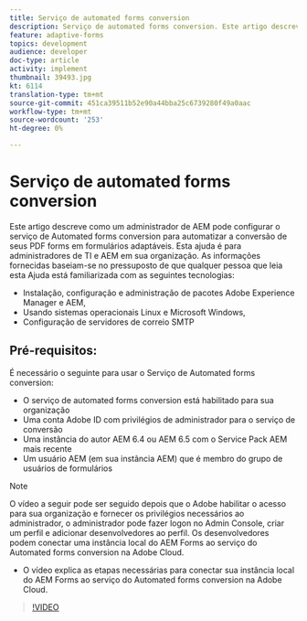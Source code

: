 ```yaml
---
title: Serviço de automated forms conversion
description: Serviço de automated forms conversion. Este artigo descreve como um administrador de AEM pode configurar o serviço de Automated forms conversion para automatizar a conversão de seus PDF forms em formulários adaptáveis. Esta ajuda é para administradores de TI e AEM em sua organização.
feature: adaptive-forms
topics: development
audience: developer
doc-type: article
activity: implement
thumbnail: 39493.jpg
kt: 6114
translation-type: tm+mt
source-git-commit: 451ca39511b52e90a44bba25c6739280f49a0aac
workflow-type: tm+mt
source-wordcount: '253'
ht-degree: 0%

---
```


# Serviço de automated forms conversion

Este artigo descreve como um administrador de AEM pode configurar o serviço de Automated forms conversion para automatizar a conversão de seus PDF forms em formulários adaptáveis. Esta ajuda é para administradores de TI e AEM em sua organização. As informações fornecidas baseiam-se no pressuposto de que qualquer pessoa que leia esta Ajuda está familiarizada com as seguintes tecnologias:

* Instalação, configuração e administração de pacotes Adobe Experience Manager e AEM,
* Usando sistemas operacionais Linux e Microsoft Windows,
* Configuração de servidores de correio SMTP

## Pré-requisitos:

É necessário o seguinte para usar o Serviço de Automated forms conversion:

* O serviço de automated forms conversion está habilitado para sua organização
* Uma conta Adobe ID com privilégios de administrador para o serviço de conversão
* Uma instância do autor AEM 6.4 ou AEM 6.5 com o Service Pack AEM mais recente
* Um usuário AEM (em sua instância AEM) que é membro do grupo de usuários de formulários

>[!NOTE]
>O vídeo a seguir pode ser seguido depois que o Adobe habilitar o acesso para sua organização e fornecer os privilégios necessários ao administrador, o administrador pode fazer logon no Admin Console, criar um perfil e adicionar desenvolvedores ao perfil. Os desenvolvedores podem conectar uma instância local do AEM Forms ao serviço do Automated forms conversion na Adobe Cloud.

* O vídeo explica as etapas necessárias para conectar sua instância local do AEM Forms ao serviço do Automated forms conversion na Adobe Cloud.

>[!VIDEO](https://video.tv.adobe.com/v/39493/?quality=9&learn=on)

